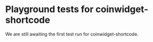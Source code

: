 # Playground tests for coinwidget-shortcode
We are still awaiting the first test run for coinwidget-shortcode.
